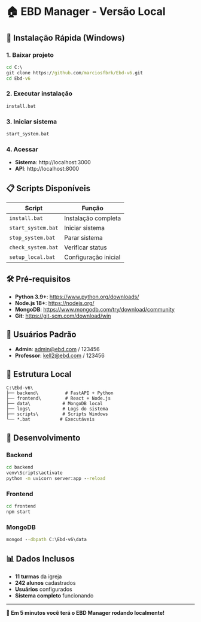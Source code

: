 # 🏠 EBD Manager - Versão Local

## 🎯 Instalação Rápida (Windows)

### 1. **Baixar projeto**
```cmd
cd C:\
git clone https://github.com/marciosfbrk/Ebd-v6.git
cd Ebd-v6
```

### 2. **Executar instalação**
```cmd
install.bat
```

### 3. **Iniciar sistema**
```cmd
start_system.bat
```

### 4. **Acessar**
- **Sistema**: http://localhost:3000
- **API**: http://localhost:8000

## 📋 Scripts Disponíveis

| Script | Função |
|--------|--------|
| `install.bat` | Instalação completa |
| `start_system.bat` | Iniciar sistema |
| `stop_system.bat` | Parar sistema |  
| `check_system.bat` | Verificar status |
| `setup_local.bat` | Configuração inicial |

## 🛠️ Pré-requisitos

- **Python 3.9+**: https://www.python.org/downloads/
- **Node.js 18+**: https://nodejs.org/
- **MongoDB**: https://www.mongodb.com/try/download/community
- **Git**: https://git-scm.com/download/win

## 👤 Usuários Padrão

- **Admin**: admin@ebd.com / 123456  
- **Professor**: kell2@ebd.com / 123456

## 📁 Estrutura Local

```
C:\Ebd-v6\
├── backend\          # FastAPI + Python
├── frontend\         # React + Node.js
├── data\            # MongoDB local
├── logs\            # Logs do sistema
├── scripts\         # Scripts Windows
└── *.bat           # Executáveis
```

## 🔧 Desenvolvimento

### Backend
```cmd
cd backend
venv\Scripts\activate
python -m uvicorn server:app --reload
```

### Frontend
```cmd
cd frontend  
npm start
```

### MongoDB
```cmd
mongod --dbpath C:\Ebd-v6\data
```

## 📊 Dados Inclusos

- **11 turmas** da igreja
- **242 alunos** cadastrados
- **Usuários** configurados
- **Sistema completo** funcionando

---

**🚀 Em 5 minutos você terá o EBD Manager rodando localmente!**